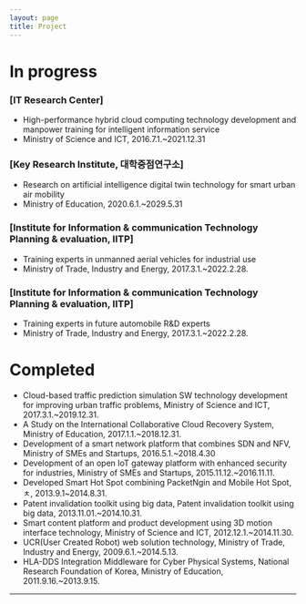 ```yaml
---
layout: page
title: Project
---
```


# In progress

### [IT Research Center] 
- High-performance hybrid cloud computing technology development and manpower training for intelligent information service
- Ministry of Science and ICT, 2016.7.1.~2021.12.31

### [Key Research Institute, 대학중점연구소] 
- Research on artificial intelligence digital twin technology for smart urban air mobility
- Ministry of Education, 2020.6.1.~2029.5.31

### [Institute for Information & communication Technology Planning & evaluation, IITP]
- Training experts in unmanned aerial vehicles for industrial use
- Ministry of Trade, Industry and Energy, 2017.3.1.~2022.2.28.

### [Institute for Information & communication Technology Planning & evaluation, IITP]
- Training experts in future automobile R&D experts
- Ministry of Trade, Industry and Energy, 2017.3.1.~2022.2.28.

# Completed
- Cloud-based traffic prediction simulation SW technology development for improving urban traffic problems, Ministry of Science and ICT, 2017.3.1.~2019.12.31.
- A Study on the International Collaborative Cloud Recovery System, Ministry of Education, 2017.1.1.~2018.12.31.
- Development of a smart network platform that combines SDN and NFV, Ministry of SMEs and Startups, 2016.5.1.~2018.4.30
- Development of an open IoT gateway platform with enhanced security for industries, Ministry of SMEs and Startups, 2015.11.12.~2016.11.11.
- Developed Smart Hot Spot combining PacketNgin and Mobile Hot Spot, ㅊ, 2013.9.1~2014.8.31.
- Patent invalidation toolkit using big data, Patent invalidation toolkit using big data, 2013.11.01.~2014.10.31.
- Smart content platform and product development using 3D motion interface technology, Ministry of Science and ICT, 2012.12.1.~2014.11.30.
- UCR(User Created Robot) web solution technology, Ministry of Trade, Industry and Energy, 2009.6.1.~2014.5.13.
- HLA-DDS Integration Middleware for Cyber Physical Systems, National Research Foundation of Korea, Ministry of Education, 2011.9.16.~2013.9.15.



---
